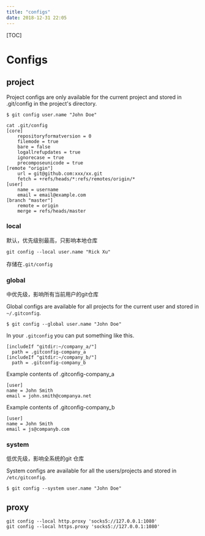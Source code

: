 ```yaml
---
title: "configs"
date: 2018-12-31 22:05
---
```



[TOC]



# Configs

## project

 Project configs are only available for the current project and stored in .git/config in the project's directory.

```
$ git config user.name "John Doe" 
```



```
cat .git/config
[core]
	repositoryformatversion = 0
	filemode = true
	bare = false
	logallrefupdates = true
	ignorecase = true
	precomposeunicode = true
[remote "origin"]
	url = git@github.com:xxx/xx.git
	fetch = +refs/heads/*:refs/remotes/origin/*
[user]
	name = username
	email = email@example.com
[branch "master"]
	remote = origin
	merge = refs/heads/master
```



### local

默认，优先级别最高，只影响本地仓库

```
git config --local user.name "Rick Xu"
```

存储在`.git/config`



### global

中优先级，影响所有当前用户的git仓库

 Global configs are available for all projects for the current user and stored in `~/.gitconfig`.



```
$ git config --global user.name "John Doe"
```



In your `.gitconfig` you can put something like this.

```
[includeIf "gitdir:~/company_a/"]
  path = .gitconfig-company_a
[includeIf "gitdir:~/company_b/"]
  path = .gitconfig-company_b
```

Example contents of .gitconfig-company_a

```
[user]
name = John Smith
email = john.smith@companya.net
```

Example contents of .gitconfig-company_b

```
[user]
name = John Smith
email = js@companyb.com
```



### system

低优先级，影响全系统的git 仓库

System configs are available for all the users/projects and stored in `/etc/gitconfig`.



```
$ git config --system user.name "John Doe" 
```



## proxy

```
git config --local http.proxy 'socks5://127.0.0.1:1080'
git config --local https.proxy 'socks5://127.0.0.1:1080'
```

